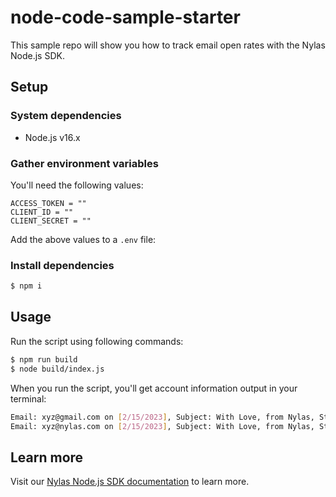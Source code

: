 # node-code-sample-starter

This sample repo will show you how to track email open rates with the Nylas Node.js SDK.

## Setup

### System dependencies

- Node.js v16.x

### Gather environment variables

You'll need the following values:

```text
ACCESS_TOKEN = ""
CLIENT_ID = ""
CLIENT_SECRET = ""
```

Add the above values to a `.env` file:

### Install dependencies

```bash
$ npm i
```

## Usage

Run the script using following commands:

```bash
$ npm run build
$ node build/index.js
```

When you run the script, you'll get account information output in your terminal:

```bash
Email: xyz@gmail.com on [2/15/2023], Subject: With Love, from Nylas, Status: [Unopened]
Email: xyz@nylas.com on [2/15/2023], Subject: With Love, from Nylas, Status: [Opened]
```

## Learn more

Visit our [Nylas Node.js SDK documentation](https://developer.nylas.com/docs/developer-tools/sdk/node-sdk/) to learn more.
